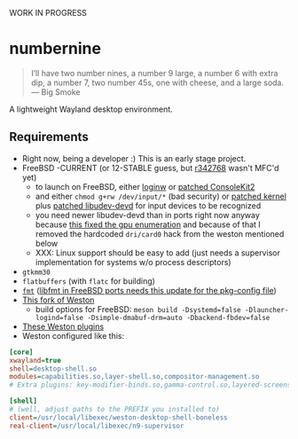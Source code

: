 WORK IN PROGRESS

# numbernine

> I’ll have two number nines, a number 9 large, a number 6 with extra dip, a number 7, two number 45s, one with cheese, and a large soda.   
> — Big Smoke

A lightweight Wayland desktop environment.

## Requirements

- Right now, being a developer :) This is an early stage project.
- FreeBSD -CURRENT (or 12-STABLE guess, but [r342768](https://reviews.freebsd.org/rS342768) wasn't MFC'd yet)
	- to launch on FreeBSD, either [loginw](https://github.com/myfreeweb/loginw) or [patched ConsoleKit2](https://reviews.freebsd.org/D18754)
	- and either `chmod g+rw /dev/input/*` (bad security) or [patched kernel](https://reviews.freebsd.org/D18694) plus [patched libudev-devd](https://github.com/FreeBSDDesktop/libudev-devd/pull/8) for input devices to be recognized
	- you need newer libudev-devd than in ports right now anyway because [this fixed the gpu enumeration](https://github.com/FreeBSDDesktop/libudev-devd/commit/f11ee5b418c740ba6fd4c946ab10b0d89702e4d0) and because of that I removed the hardcoded `dri/card0` hack from the weston mentioned below
	- XXX: Linux support should be easy to add (just needs a supervisor implementation for systems w/o process descriptors)
- `gtkmm30`
- `flatbuffers` (with `flatc` for building)
- [`fmt`](https://github.com/fmtlib/fmt) ([libfmt in FreeBSD ports needs this update for the pkg-config file](https://bugs.freebsd.org/bugzilla/show_bug.cgi?id=234951))
- [This fork of Weston](https://github.com/myfreeweb/weston)
	- build options for FreeBSD: `meson build -Dsystemd=false -Dlauncher-logind=false -Dsimple-dmabuf-drm=auto -Dbackend-fbdev=false`
- [These Weston plugins](https://github.com/myfreeweb/weston-extra-dip)
- Weston configured like this:

```ini
[core]
xwayland=true
shell=desktop-shell.so
modules=capabilities.so,layer-shell.so,compositor-management.so
# Extra plugins: key-modifier-binds.so,gamma-control.so,layered-screenshot.so

[shell]
# (well, adjust paths to the PREFIX you installed to)
client=/usr/local/libexec/weston-desktop-shell-boneless
real-client=/usr/local/libexec/n9-supervisor
```
